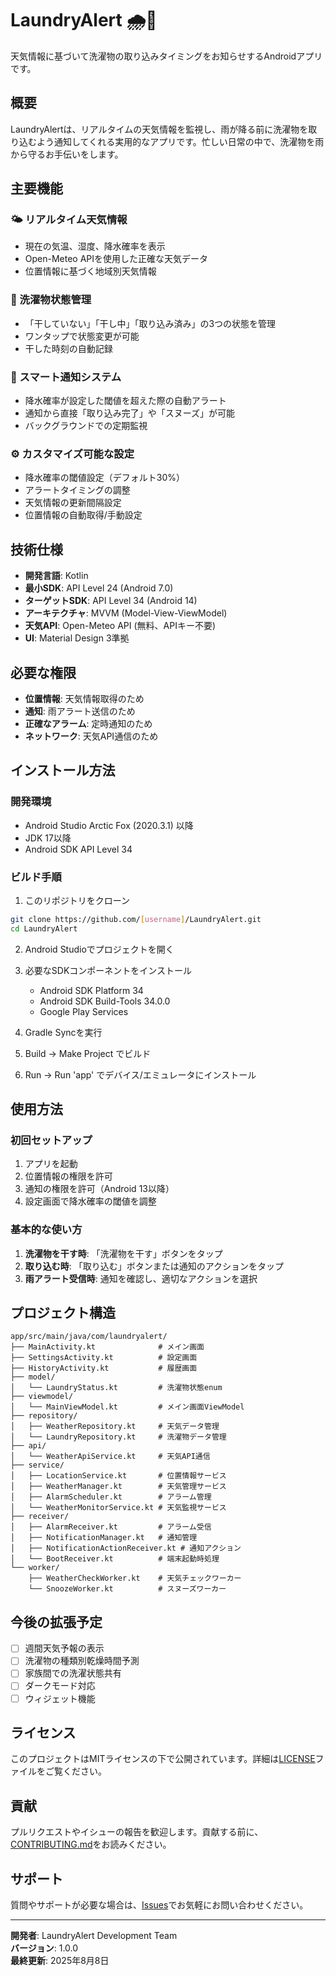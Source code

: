 # LaundryAlert 🌧️👕

天気情報に基づいて洗濯物の取り込みタイミングをお知らせするAndroidアプリです。

## 概要

LaundryAlertは、リアルタイムの天気情報を監視し、雨が降る前に洗濯物を取り込むよう通知してくれる実用的なアプリです。忙しい日常の中で、洗濯物を雨から守るお手伝いをします。

## 主要機能

### 🌤️ リアルタイム天気情報
- 現在の気温、湿度、降水確率を表示
- Open-Meteo APIを使用した正確な天気データ
- 位置情報に基づく地域別天気情報

### 👕 洗濯物状態管理
- 「干していない」「干し中」「取り込み済み」の3つの状態を管理
- ワンタップで状態変更が可能
- 干した時刻の自動記録

### 🔔 スマート通知システム
- 降水確率が設定した閾値を超えた際の自動アラート
- 通知から直接「取り込み完了」や「スヌーズ」が可能
- バックグラウンドでの定期監視

### ⚙️ カスタマイズ可能な設定
- 降水確率の閾値設定（デフォルト30%）
- アラートタイミングの調整
- 天気情報の更新間隔設定
- 位置情報の自動取得/手動設定

## 技術仕様

- **開発言語**: Kotlin
- **最小SDK**: API Level 24 (Android 7.0)
- **ターゲットSDK**: API Level 34 (Android 14)
- **アーキテクチャ**: MVVM (Model-View-ViewModel)
- **天気API**: Open-Meteo API (無料、APIキー不要)
- **UI**: Material Design 3準拠

## 必要な権限

- **位置情報**: 天気情報取得のため
- **通知**: 雨アラート送信のため
- **正確なアラーム**: 定時通知のため
- **ネットワーク**: 天気API通信のため

## インストール方法

### 開発環境
- Android Studio Arctic Fox (2020.3.1) 以降
- JDK 17以降
- Android SDK API Level 34

### ビルド手順
1. このリポジトリをクローン
```bash
git clone https://github.com/[username]/LaundryAlert.git
cd LaundryAlert
```

2. Android Studioでプロジェクトを開く

3. 必要なSDKコンポーネントをインストール
   - Android SDK Platform 34
   - Android SDK Build-Tools 34.0.0
   - Google Play Services

4. Gradle Syncを実行

5. Build → Make Project でビルド

6. Run → Run 'app' でデバイス/エミュレータにインストール

## 使用方法

### 初回セットアップ
1. アプリを起動
2. 位置情報の権限を許可
3. 通知の権限を許可（Android 13以降）
4. 設定画面で降水確率の閾値を調整

### 基本的な使い方
1. **洗濯物を干す時**: 「洗濯物を干す」ボタンをタップ
2. **取り込む時**: 「取り込む」ボタンまたは通知のアクションをタップ
3. **雨アラート受信時**: 通知を確認し、適切なアクションを選択

## プロジェクト構造

```
app/src/main/java/com/laundryalert/
├── MainActivity.kt              # メイン画面
├── SettingsActivity.kt          # 設定画面
├── HistoryActivity.kt           # 履歴画面
├── model/
│   └── LaundryStatus.kt         # 洗濯物状態enum
├── viewmodel/
│   └── MainViewModel.kt         # メイン画面ViewModel
├── repository/
│   ├── WeatherRepository.kt     # 天気データ管理
│   └── LaundryRepository.kt     # 洗濯物データ管理
├── api/
│   └── WeatherApiService.kt     # 天気API通信
├── service/
│   ├── LocationService.kt       # 位置情報サービス
│   ├── WeatherManager.kt        # 天気管理サービス
│   ├── AlarmScheduler.kt        # アラーム管理
│   └── WeatherMonitorService.kt # 天気監視サービス
├── receiver/
│   ├── AlarmReceiver.kt         # アラーム受信
│   ├── NotificationManager.kt   # 通知管理
│   ├── NotificationActionReceiver.kt # 通知アクション
│   └── BootReceiver.kt          # 端末起動時処理
└── worker/
    ├── WeatherCheckWorker.kt    # 天気チェックワーカー
    └── SnoozeWorker.kt          # スヌーズワーカー
```

## 今後の拡張予定

- [ ] 週間天気予報の表示
- [ ] 洗濯物の種類別乾燥時間予測
- [ ] 家族間での洗濯状態共有
- [ ] ダークモード対応
- [ ] ウィジェット機能

## ライセンス

このプロジェクトはMITライセンスの下で公開されています。詳細は[LICENSE](LICENSE)ファイルをご覧ください。

## 貢献

プルリクエストやイシューの報告を歓迎します。貢献する前に、[CONTRIBUTING.md](CONTRIBUTING.md)をお読みください。

## サポート

質問やサポートが必要な場合は、[Issues](https://github.com/[username]/LaundryAlert/issues)でお気軽にお問い合わせください。

---

**開発者**: LaundryAlert Development Team  
**バージョン**: 1.0.0  
**最終更新**: 2025年8月8日

